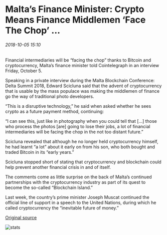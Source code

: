 # Malta’s Finance Minister: Crypto Means Finance Middlemen ‘Face The Chop’ ...

###### 2018-10-05 15:10

Financial intermediaries will be “facing the chop” thanks to Bitcoin and cryptocurrency, Malta’s finance minister told Cointelegraph in an interview Friday, October 5.

Speaking in a private interview during the Malta Blockchain Conference: Delta Summit 2018, Edward Scicluna said that the advent of cryptocurrency that is usable by the mass populace was making the middlemen of finance go the way of traditional photo developers.

“This is a disruptive technology,” he said when asked whether he sees crypto as a future payment method, continuing:

“I can see this, just like in photography when you could tell that \[…\] those who process the photos \[are\] going to lose their jobs, a lot of financial intermediaries will be facing the chop in the not too distant future.”

Scicluna revealed that although he no longer held cryptocurrency himself, he had learnt “a lot” about it early on from his son, who both bought and traded Bitcoin in its “early years.”

Scicluna stopped short of stating that cryptocurrency and blockchain could help prevent another financial crisis in and of itself.

The comments come as little surprise on the back of Malta’s continued partnerships with the cryptocurrency industry as part of its quest to become the so-called “Blockchain Island.”

Last week, the country’s prime minister Joseph Muscat continued the official line of support in a speech to the United Nations, during which he called cryptocurrency the “inevitable future of money.”

[Original source](https://cointelegraph.com/news/maltas-finance-minister-crypto-means-finance-middlemen-face-the-chop)

![stats](https://c.statcounter.com/11760860/0/a89fa40b/1/ "stats")